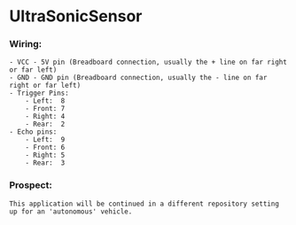 # UltraSonicSensor
### Wiring:
    - VCC - 5V pin (Breadboard connection, usually the + line on far right or far left)
    - GND - GND pin (Breadboard connection, usually the - line on far right or far left)
    - Trigger Pins:
        - Left:  8
        - Front: 7
        - Right: 4
        - Rear:  2
    - Echo pins: 
        - Left:  9
        - Front: 6
        - Right: 5
        - Rear:  3
        
### Prospect:
    This application will be continued in a different repository setting up for an 'autonomous' vehicle. 
